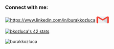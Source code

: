 <h3 align="left">Connect with me:</h3>
<p align="left">
<a href="https://www.linkedin.com/in/burakkozluca" target="blank"><img align="center" src="https://raw.githubusercontent.com/rahuldkjain/github-profile-readme-generator/master/src/images/icons/Social/linked-in-alt.svg" alt="https://www.linkedin.com/in/burakkozluca" height="30" width="40" /></a>
<a href="https://www.linkedin.com/in/burakkozluca" target="blank"><img align="center" src="gmail.png" alt="mail" height="30" width="40" /></a>
</p>

[![bkozluca's 42 stats](https://badge42.vercel.app/api/v2/cliub012r005908lewyjwf2da/stats?cursusId=21&coalitionId=232)](https://github.com/JaeSeoKim/badge42)

<p><img align="center" src="https://github-readme-streak-stats.herokuapp.com/?user=burakkozluca&theme=dark" alt="burakkozluca" /></p>
<!--<a href="https://app.daily.dev/burakkozluca"><img src="https://api.daily.dev/devcards/5b1b50582b114ab4854839599d387fe7.png?r=9lw" width="400" alt="Burak Kozluca's Dev Card"/></a> -->



